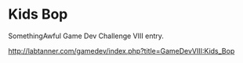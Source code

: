 Kids Bop
==============

SomethingAwful Game Dev Challenge VIII entry.

http://labtanner.com/gamedev/index.php?title=GameDevVIII:Kids_Bop
